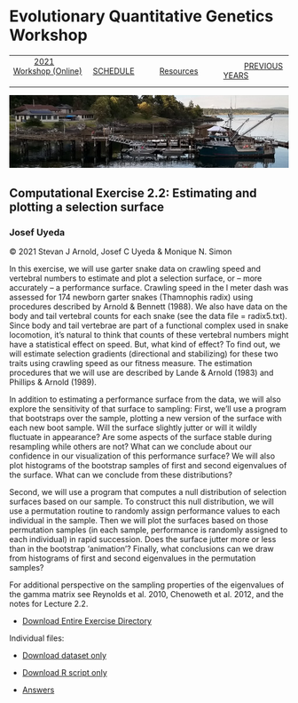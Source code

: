 
# Evolutionary Quantitative Genetics Workshop #

|        |        |        |    |
|--------|---------------------------------------------|--------------------|------------------------------------------|
| &nbsp;&nbsp;&nbsp;&nbsp;&nbsp;&nbsp;&nbsp;&nbsp;&nbsp; [2021 Workshop (Online)](/index.html) &nbsp;&nbsp;&nbsp;&nbsp;&nbsp;&nbsp;&nbsp;&nbsp;&nbsp; | &nbsp;&nbsp;&nbsp;&nbsp;&nbsp;&nbsp;&nbsp;&nbsp;&nbsp;&nbsp;&nbsp;&nbsp; [SCHEDULE](schedule.html) &nbsp;&nbsp;&nbsp;&nbsp;&nbsp;&nbsp;&nbsp;&nbsp;&nbsp; | &nbsp;&nbsp;&nbsp;&nbsp;&nbsp;&nbsp;&nbsp;&nbsp;&nbsp;&nbsp;&nbsp;&nbsp; [Resources](resources.html) &nbsp;&nbsp;&nbsp;&nbsp;&nbsp;&nbsp;&nbsp;&nbsp;&nbsp; | &nbsp;&nbsp;&nbsp;&nbsp;&nbsp;&nbsp;&nbsp;&nbsp;&nbsp; [PREVIOUS YEARS](previous.html) &nbsp;&nbsp;&nbsp;&nbsp;&nbsp;&nbsp; |


<div align="left">
<img src="/media/FHLimage2018b.jpg" alt="FHL waterfront in 2018">
</div>

## Computational Exercise 2.2: Estimating and plotting a selection surface ##

### Josef Uyeda ###

© 2021 Stevan J Arnold, Josef C Uyeda & Monique N. Simon

In this exercise, we will use garter snake data on crawling speed and vertebral numbers to estimate and plot a selection surface, 
or – more accurately – a performance surface.  Crawling speed in the l meter dash was assessed for 174 newborn garter snakes (Thamnophis radix) 
using procedures described by Arnold & Bennett (1988).  We also have data on the body and tail vertebral counts for each snake 
(see the data file = radix5.txt). Since body and tail vertebrae are part of a functional complex used in snake locomotion, it’s natural 
to think that counts of these vertebral numbers might have a statistical effect on speed.  But, what kind of effect? To find out, we will
estimate selection gradients (directional and stabilizing) for these two traits using crawling speed as our fitness measure.  The estimation
procedures that we will use are described by Lande & Arnold (1983) and Phillips & Arnold (1989). 

In addition to estimating a performance surface from the data, we will also explore the sensitivity of that surface to sampling: 
First, we’ll use a program that bootstraps over the sample, plotting a new version of the surface with each new boot sample.  Will the surface 
slightly jutter or will it wildly fluctuate in appearance?  Are some aspects of the surface stable during resampling while others are not? What 
can we conclude about our confidence in our visualization of this performance surface? We will also plot histograms of the bootstrap samples of 
first and second eigenvalues of the surface.  What can we conclude from these distributions? 

Second, we will use a program that computes a null distribution of selection surfaces based on our sample.  To construct this null distribution,
we will use a permutation routine to randomly assign performance values to each individual in the sample.  Then we will plot the surfaces based
on those permutation samples (in each sample, performance is randomly assigned to each individual) in rapid succession.  Does the surface jutter
more or less than in the bootstrap ‘animation’?  Finally, what conclusions can we draw from histograms of first and second eigenvalues in the 
permutation samples?

For additional perspective on the sampling properties of the eigenvalues of the gamma matrix see Reynolds et al. 2010, Chenoweth et al. 2012, 
and the notes for Lecture 2.2.

* [Download Entire Exercise Directory](https://drive.google.com/drive/folders/1-ACjX-ajjfNqcU3u2CQL5u9K_1U4RIBM?usp=sharing)

Individual files:
* [Download dataset only](https://drive.google.com/file/d/1p05Cl0Eo9e8fvZr-PUzfh4wQW9rcuJ7q/view?usp=sharing)
* [Download R script only](https://drive.google.com/file/d/1vGiHe6tN9Z-1NatzWrKE-bXikR_CKoV6/view?usp=sharing)

* [Answers](media/exercise_answers/Exercise_2.2_Estimating_a_selection_surface_2021_rev.html)
